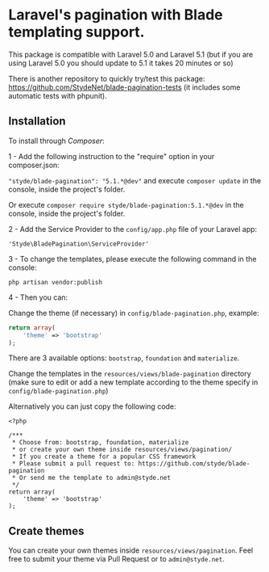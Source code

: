 # Laravel's pagination with Blade templating support.

This package is compatible with Laravel 5.0 and Laravel 5.1
(but if you are using Laravel 5.0 you should update to 5.1 it takes 20 minutes or so)

There is another repository to quickly try/test this package: https://github.com/StydeNet/blade-pagination-tests (it includes some automatic tests with phpunit).

## Installation

To install through *Composer*:

1 - Add the following instruction to the "require" option in your composer.json:

`"styde/blade-pagination": "5.1.*@dev"` and execute `composer update` in the console, inside the project's folder.

Or execute `composer require styde/blade-pagination:5.1.*@dev` in the console, inside the project's folder.

2 - Add the Service Provider to the `config/app.php` file of your Laravel app:

`'Styde\BladePagination\ServiceProvider'`

3 - To change the templates, please execute the following command in the console:

`php artisan vendor:publish`

4 - Then you can: 

Change the theme (if necessary) in `config/blade-pagination.php`, example:

```php
return array(
    'theme' => 'bootstrap'
);
```
There are 3 available options: `bootstrap`, `foundation` and `materialize`.

Change the templates in the `resources/views/blade-pagination` directory
(make sure to edit or add a new template according to the theme specify in `config/blade-pagination.php`)

Alternatively you can just copy the following code:

```
<?php

/***
 * Choose from: bootstrap, foundation, materialize
 * or create your own theme inside resources/views/pagination/
 * If you create a theme for a popular CSS framework
 * Please submit a pull request to: https://github.com/styde/blade-pagination
 * Or send me the template to admin@styde.net
 */
return array(
    'theme' => 'bootstrap'
);
```

## Create themes

You can create your own themes inside `resources/views/pagination`. Feel free to submit your theme via Pull Request or to `admin@styde.net`.
